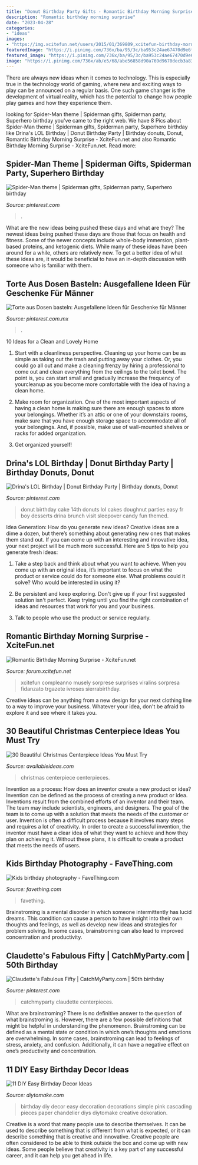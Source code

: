 ```yaml
---
title: "Donut Birthday Party Gifts - Romantic Birthday Morning Surprise"
description: "Romantic birthday morning surprise"
date: "2023-04-28"
categories:
- "ideas"
images:
- "https://img.xcitefun.net/users/2015/01/369809,xcitefun-birthday-morning-7.jpg"
featuredImage: "https://i.pinimg.com/736x/ba/95/3c/ba953c24ae67470d9e6ff2286cfd6999.jpg"
featured_image: "https://i.pinimg.com/736x/ba/95/3c/ba953c24ae67470d9e6ff2286cfd6999.jpg"
image: "https://i.pinimg.com/736x/ab/e5/68/abe56858d90a769d9670decb3a8359fb.jpg"
---
```



There are always new ideas when it comes to technology. This is especially true in the technology world of gaming, where new and exciting ways to play can be announced on a regular basis. One such game changer is the development of virtual reality, which has the potential to change how people play games and how they experience them.

	

		
looking for Spider-Man theme | Spiderman gifts, Spiderman party, Superhero birthday you've came to the right web. We have 8 Pics about Spider-Man theme | Spiderman gifts, Spiderman party, Superhero birthday like Drina&#039;s LOL Birthday | Donut Birthday Party | Birthday donuts, Donut, Romantic Birthday Morning Surprise - XciteFun.net and also Romantic Birthday Morning Surprise - XciteFun.net. Read more:
		
    
## Spider-Man Theme | Spiderman Gifts, Spiderman Party, Superhero Birthday

<img loading=lazy src="https://i.pinimg.com/736x/17/a4/81/17a48117e132da064c4f56bfb35358a0--dessert-tables-spider-man.jpg" onerror="this.onerror=null;this.src='https://tse1.mm.bing.net/th?id=OIP.mGaLdgzoQzlyaT8JuOhMSgDIEs&amp;pid=15.1';" alt="Spider-Man theme | Spiderman gifts, Spiderman party, Superhero birthday">

_Source: pinterest.com_

>. 

	

What are the new ideas being pushed these days and what are they?
The newest ideas being pushed these days are those that focus on health and fitness. Some of the newer concepts include whole-body immersion, plant-based proteins, and ketogenic diets. While many of these ideas have been around for a while, others are relatively new. To get a better idea of what these ideas are, it would be beneficial to have an in-depth discussion with someone who is familiar with them.

    
## Torte Aus Dosen Basteln: Ausgefallene Ideen Für Geschenke Für Männer

<img loading=lazy src="https://i.pinimg.com/736x/ce/aa/ac/ceaaacd870668135cb999a67b9c698de.jpg" onerror="this.onerror=null;this.src='https://tse3.mm.bing.net/th?id=OIP.138jhWNtHqw0v1vK5Ky12gHaJ3&amp;pid=15.1';" alt="Torte aus Dosen basteln: Ausgefallene Ideen für Geschenke für Männer">

_Source: pinterest.com.mx_

>. 

	

10 Ideas for a Clean and Lovely Home
1. Start with a cleanliness perspective. Cleaning up your home can be as simple as taking out the trash and putting away your clothes. Or, you could go all out and make a cleaning frenzy by hiring a professional to come out and clean everything from the ceilings to the toilet bowl. The point is, you can start small and gradually increase the frequency of yourcleanup as you become more comfortable with the idea of having a clean home.
2. Make room for organization. One of the most important aspects of having a clean home is making sure there are enough spaces to store your belongings. Whether it’s an attic or one of your downstairs rooms, make sure that you have enough storage space to accommodate all of your belongings. And, if possible, make use of wall-mounted shelves or racks for added organization.

3. Get organized yourself!

    
## Drina&#039;s LOL Birthday | Donut Birthday Party | Birthday Donuts, Donut

<img loading=lazy src="https://i.pinimg.com/736x/ab/e5/68/abe56858d90a769d9670decb3a8359fb.jpg" onerror="this.onerror=null;this.src='https://tse1.mm.bing.net/th?id=OIP.qc57VR9gyumoWLm-h48fewHaJ3&amp;pid=15.1';" alt="Drina&#039;s LOL Birthday | Donut Birthday Party | Birthday donuts, Donut">

_Source: pinterest.com_

>donut birthday cake 14th donuts lol cakes doughnut parties easy fr boy desserts drina brunch visit sleepover candy fun themed. 

	

Idea Generation: How do you generate new ideas?
Creative ideas are a dime a dozen, but there’s something about generating new ones that makes them stand out. If you can come up with an interesting and innovative idea, your next project will be much more successful. Here are 5 tips to help you generate fresh ideas:
1. Take a step back and think about what you want to achieve. When you come up with an original idea, it’s important to focus on what the product or service could do for someone else. What problems could it solve? Who would be interested in using it?

2. Be persistent and keep exploring. Don't give up if your first suggested solution isn't perfect. Keep trying until you find the right combination of ideas and resources that work for you and your business.

3. Talk to people who use the product or service regularly.

    
## Romantic Birthday Morning Surprise - XciteFun.net

<img loading=lazy src="https://img.xcitefun.net/users/2015/01/369809,xcitefun-birthday-morning-7.jpg" onerror="this.onerror=null;this.src='https://tse1.mm.bing.net/th?id=OIP.nNydg9K9J1j2Zm_yI7W3fgHaPj&amp;pid=15.1';" alt="Romantic Birthday Morning Surprise - XciteFun.net">

_Source: forum.xcitefun.net_

>xcitefun compleanno musely sorprese surprises viralins sorpresa fidanzato trgazete ivroses sierrabirthday. 

	

Creative ideas can be anything from a new design for your next clothing line to a way to improve your business. Whatever your idea, don't be afraid to explore it and see where it takes you.

    
## 30 Beautiful Christmas Centerpiece Ideas You Must Try

<img loading=lazy src="http://availableideas.com/wp-content/uploads/2015/11/Beautiful-Christmas-Centerpieces-14.jpg" onerror="this.onerror=null;this.src='https://tse2.mm.bing.net/th?id=OIP.v4Q4rI973HjDMXB2zEsGgwHaJ4&amp;pid=15.1';" alt="30 Beautiful Christmas Centerpiece Ideas You Must Try">

_Source: availableideas.com_

>christmas centerpiece centerpieces. 

	

Invention as a process: How does an inventor create a new product or idea?
Invention can be defined as the process of creating a new product or idea. Inventions result from the combined efforts of an inventor and their team. The team may include scientists, engineers, and designers. The goal of the team is to come up with a solution that meets the needs of the customer or user.
Invention is often a difficult process because it involves many steps and requires a lot of creativity. In order to create a successful invention, the inventor must have a clear idea of what they want to achieve and how they plan on achieving it. Without these plans, it is difficult to create a product that meets the needs of users.

    
## Kids Birthday Photography - FaveThing.com

<img loading=lazy src="https://www.favething.com/uploads/images/main-fave-images/kids_birthday_photography-1.jpg" onerror="this.onerror=null;this.src='https://tse3.mm.bing.net/th?id=OIP.h57M7PqHHJiUB_Nrrytv3gHaLH&amp;pid=15.1';" alt="Kids birthday photography - FaveThing.com">

_Source: favething.com_

>favething. 

	

Brainstroming is a mental disorder in which someone intermittently has lucid dreams. This condition can cause a person to have insight into their own thoughts and feelings, as well as develop new ideas and strategies for problem solving. In some cases, brainstroming can also lead to improved concentration and productivity.

    
## Claudette&#039;s Fabulous Fifty | CatchMyParty.com | 50th Birthday

<img loading=lazy src="https://i.pinimg.com/736x/ba/95/3c/ba953c24ae67470d9e6ff2286cfd6999.jpg" onerror="this.onerror=null;this.src='https://tse1.mm.bing.net/th?id=OIP.Xeb3kYIwYowxig4qN7dbygHaJ3&amp;pid=15.1';" alt="Claudette&#039;s Fabulous Fifty | CatchMyParty.com | 50th birthday">

_Source: pinterest.com_

>catchmyparty claudette centerpieces. 

	

What are brainstroming?
There is no definitive answer to the question of what brainstroming is. However, there are a few possible definitions that might be helpful in understanding the phenomenon. Brainstroming can be defined as a mental state or condition in which one’s thoughts and emotions are overwhelming. In some cases, brainstroming can lead to feelings of stress, anxiety, and confusion. Additionally, it can have a negative effect on one’s productivity and concentration.

    
## 11 DIY Easy Birthday Decor Ideas

<img loading=lazy src="https://www.diytomake.com/wp-content/uploads/2015/09/Cascading-Pink.jpg" onerror="this.onerror=null;this.src='https://tse1.mm.bing.net/th?id=OIP.ShIUAfxBwrBFdZP1GoBLVwHaLH&amp;pid=15.1';" alt="11 DIY Easy Birthday Decor Ideas">

_Source: diytomake.com_

>birthday diy decor easy decoration decorations simple pink cascading pieces paper chandelier diys diytomake creative dekoration. 

	

Creative is a word that many people use to describe themselves. It can be used to describe something that is different from what is expected, or it can describe something that is creative and innovative. Creative people are often considered to be able to think outside the box and come up with new ideas. Some people believe that creativity is a key part of any successful career, and it can help you get ahead in life.


